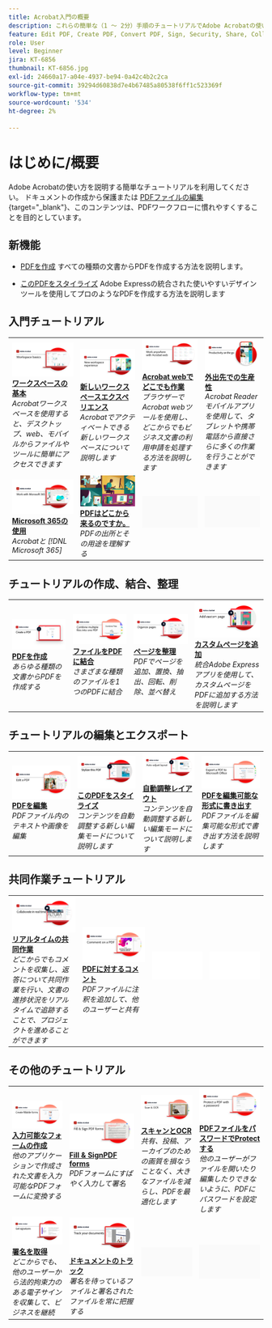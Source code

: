 ```yaml
---
title: Acrobat入門の概要
description: これらの簡単な（1 ～ 2分）手順のチュートリアルでAdobe Acrobatの使い方を学びます
feature: Edit PDF, Create PDF, Convert PDF, Sign, Security, Share, Collaboration, Workspace
role: User
level: Beginner
jira: KT-6856
thumbnail: KT-6856.jpg
exl-id: 24660a17-a04e-4937-be94-0a42c4b2c2ca
source-git-commit: 39294d60838d7e4b67485a80538f6ff1c523369f
workflow-type: tm+mt
source-wordcount: '534'
ht-degree: 2%

---
```


# はじめに/概要

Adobe Acrobatの使い方を説明する簡単なチュートリアルを利用してください。 ドキュメントの作成から保護または [PDFファイルの編集](https://www.adobe.com/jp/acrobat/online/pdf-editor.html){target="_blank"}、このコンテンツは、PDFワークフローに慣れやすくすることを目的としています。

## 新機能

* [PDFを作成](create-pdf.md)
すべての種類の文書からPDFを作成する方法を説明します。

* [このPDFをスタイライズ](stylize-this-PDF.md)
Adobe Expressの統合された使いやすいデザインツールを使用してプロのようなPDFを作成する方法を説明します

## 入門チュートリアル

<table style="table-layout:fixed">
<tr>
  <td>
    <a href="get-to-know-the-acrobat-dc-interface.md">
      <img alt="ワークスペースの基本" src="../assets/Workspace_1280.png" />
    </a>
    <div>
    <a href="get-to-know-the-acrobat-dc-interface.md"><strong>ワークスペースの基本</strong></a>
    </div>
    <em>Acrobatワークスペースを使用すると、デスクトップ、web、モバイルからファイルやツールに簡単にアクセスできます</em>
    <br>
  </td>
  <td>
    <a href="new-workspace.md">
      <img alt="新しいワークスペースエクスペリエンス" src="../assets/NewWorkspace.png" />
    </a>
    <div>
    <a href="new-workspace.md"><strong>新しいワークスペースエクスペリエンス</strong></a>
    </div>
    <em>Acrobatでアクティベートできる新しいワークスペースについて説明します</em>
    <br>
  </td>
  <td>
    <a href="acrobatweb.md">
      <img alt="Acrobat webでどこでも作業" src="../assets/Acrobatweb_1280.png" />
    </a>
    <div>
    <a href="acrobatweb.md"><strong>Acrobat webでどこでも作業</strong></a>
    </div>
    <em>ブラウザーでAcrobat webツールを使用し、どこからでもビジネス文書の利用申請を処理する方法を説明します</em>
    <br>
  </td>
  <td>
    <a href="productivity.md">
      <img alt="外出先での生産性" src="../assets/Productivity_1280.png" />
    </a>
    <div>
     <a href="productivity.md"><strong>外出先での生産性</strong></a>
    </div>
    <em>Acrobat Readerモバイルアプリを使用して、タブレットや携帯電話から直接さらに多くの作業を行うことができます</em>
    <br>
  </td>
</tr>
<tr>
    <td>
      <a href="../integrate/integrate-overview.md#microsoft">
        <img alt="Microsoft 365の使用" src="../assets/WorkMicrosoft365_1280.png" />
      </a>
      <div>
      <a href="../integrate/integrate-overview.md#microsoft"><strong>Microsoft 365の使用</strong></a>
      </div>
      <em>Acrobatと [!DNL Microsoft 365]</em>
      <br>
    </td>
    <td>
      <a href="where-do-pdfs-come-from.md">
        <img alt="PDFはどこから来るのですか。" src="../assets/WherePDFs.jpg" />
      </a>
      <div>
      <a href="where-do-pdfs-come-from.md"><strong>PDFはどこから来るのですか。</strong></a>
      </div>
      <em>PDFの出所とその用途を理解する</em>
      <br>
    </td>
    <td>
    <img alt="スペーサー" src="../assets/Grayspacer.png" />
      <div>
      <br>
    </td>
    <td>
    <img alt="スペーサー" src="../assets/Grayspacer.png" />
      <div>
      <br>
    </td>
  </tr>
  </table>

## チュートリアルの作成、結合、整理

<table style="table-layout:fixed">
  <tr>
    <td>
      <a href="create-pdf.md">
        <img alt="PDFファイルの作成" src="../assets/create.png" />
      </a>
      <div>
      <a href="create-pdf.md"><strong>PDFを作成</strong></a>
      </div>
      <em>あらゆる種類の文書からPDFを作成する</em>
      <br>
    </td>
    <td>
      <a href="combine-to-pdf.md">
        <img alt="Combine FilesからPDF" src="../assets/Combine.jpg" />
      </a>
      <div>
      <a href="combine-to-pdf.md"><strong>ファイルをPDFに結合</strong></a>
      </div>
      <em>さまざまな種類のファイルを1つのPDFに結合</em>
      <br>
    </td>
    <td>
      <a href="organize.md">
        <img alt="ページを整理" src="../assets/Organize.png" />
      </a>
      <div>
      <a href="organize.md"><strong>ページを整理</strong></a>
      </div>
      <em>PDFでページを追加、置換、抽出、回転、削除、並べ替え</em>
      <br>
    </td>
    <td>
      <a href="add-custom-page.md">
        <img alt="カスタムページを追加" src="../assets/Custompage.png" />
      </a>
      <div>
      <a href="add-custom-page.md"><strong>カスタムページを追加</strong></a>
      </div>
      <em>統合Adobe Expressアプリを使用して、カスタムページをPDFに追加する方法を説明します</em>
      <br>
    </td>
  </tr>
  </table>

## チュートリアルの編集とエクスポート

<table style="table-layout:fixed">
  <tr>
    <td>
      <a href="edit-pdf.md">
        <img alt="PDF を編集" src="../assets/Edit.jpg" />
      </a>
      <div>
      <a href="edit-pdf.md"><strong>PDFを編集</strong></a>
      </div>
      <em>PDFファイル内のテキストや画像を編集</em>
      <br>
    </td>
    <td>
      <a href="stylize-this-PDF.md">
        <img alt="このPDFをスタイライズ" src="../assets/Stylize.png" />
      </a>
      <div>
      <a href="stylize-this-PDF.md"><strong>このPDFをスタイライズ</strong></a>
      </div>
      <em>コンテンツを自動調整する新しい編集モードについて説明します</em>
      <br>
    </td>
   <td>
      <a href="auto-adjust-layout.md">
        <img alt="自動調整レイアウト" src="../assets/Autoadjust.png" />
      </a>
      <div>
      <a href="auto-adjust-layout.md"><strong>自動調整レイアウト</strong></a>
      </div>
      <em>コンテンツを自動調整する新しい編集モードについて説明します</em>
      <br>
    </td>
    <td>
      <a href="export-pdf.md">
        <img alt="PDFを編集可能な形式に書き出す" src="../assets/Export.jpg" />
      </a>
      <div>
      <a href="export-pdf.md"><strong>PDFを編集可能な形式に書き出す</strong></a>
      </div>
      <em>PDFファイルを編集可能な形式で書き出す方法を説明します</em>
      <br>
    </td>
  </tr>
  </table>

## 共同作業チュートリアル

<table style="table-layout:fixed">
  <tr>
    <td>
      <a href="collaborate.md">
        <img alt="リアルタイムの共同作業" src="../assets/Collaborate_1280.png" />
      </a>
      <div>
      <a href="collaborate.md"><strong>リアルタイムの共同作業</strong></a>
      </div>
      <em>どこからでもコメントを収集し、返答について共同作業を行い、文書の進捗状況をリアルタイムで追跡することで、プロジェクトを進めることができます</em>
      <br>
    </td>
    <td>
      <a href="comment-on-pdf-files.md">
        <img alt="PDFに対するコメント" src="../assets/Comment.jpg" />
      </a>
      <div>
      <a href="comment-on-pdf-files.md"><strong>PDFに対するコメント</strong></a>
      </div>
      <em>PDFファイルに注釈を追加して、他のユーザーと共有</em>
      <br>
    </td>
    <td>
    <img alt="スペーサー" src="../assets/Whitespacer.png" />
      <div>
      <br>
    </td>
    <td>
    <img alt="スペーサー" src="../assets/Whitespacer.png" />
      <div>
      <br>
    </td>
</tr>
</table>

## その他のチュートリアル

<table style="table-layout:fixed">
<tr>
  <td>
    <a href="create-fillable-forms.md">
      <img alt="入力可能なフォームの作成" src="../assets/Form_1280.png" />
    </a>
    <div>
    <a href="create-fillable-forms.md"><strong>入力可能なフォームの作成</strong></a>
    </div>
    <em>他のアプリケーションで作成された文書を入力可能なPDFフォームに変換する</em>
    <br>
  </td>
  <td>
    <a href="fill-and-sign.md">
      <img alt="PDFフォームに入力して署名" src="../assets/FillSign_1280.png" />
    </a>
    <div>
    <a href="fill-and-sign.md"><strong>Fill &amp; SignPDF forms</strong></a>
    </div>
    <em>PDFフォームにすばやく入力して署名</em>
    <br>
  </td>
  <td>
    <a href="scan-and-ocr.md">
      <img alt="スキャンとOCR" src="../assets/Scan.jpg" />
    </a>
    <div>
    <a href="scan-and-ocr.md"><strong>スキャンとOCR</strong></a>
    </div>
    <em>共有、投稿、アーカイブのための画質を損なうことなく、大きなファイルを減らし、PDFを最適化します</em>
    <br>
  </td>
  <td>
    <a href="password-protect.md">
      <img alt="PDFファイルをパスワードでProtectする" src="../assets/Protect.jpg" />
    </a>
    <div>
    <a href="password-protect.md"><strong>PDFファイルをパスワードでProtectする</strong></a>
    </div>
    <em>他のユーザーがファイルを開いたり編集したりできないように、PDFにパスワードを設定します</em>
    <br>
  </td>
</tr>
<tr>
  <td>
    <a href="signatures.md">
      <img alt="署名を取得" src="../assets/Signatures_1280.png" />
    </a>
    <div>
    <a href="signatures.md"><strong>署名を取得</strong></a>
    </div>
    <em>どこからでも、他のユーザーから法的拘束力のある電子サインを収集して、ビジネスを継続</em>
    <br>
  </td>
  <td>
    <a href="track.md">
      <img alt="ドキュメントのトラック" src="../assets/Track_1280.png" />
    </a>
    <div>
    <a href="track.md"><strong>ドキュメントのトラック</strong></a>
    </div>
    <em>署名を待っているファイルと署名されたファイルを常に把握する</em>
    <br>
  </td>
  <td>
   <img alt="スペーサー" src="../assets/Grayspacer.png" />
    <div>
    <br>
  </td>
  <td>
   <img alt="スペーサー" src="../assets/Grayspacer.png" />
    <div>
    <br>
  </td>
</tr>
</table>
